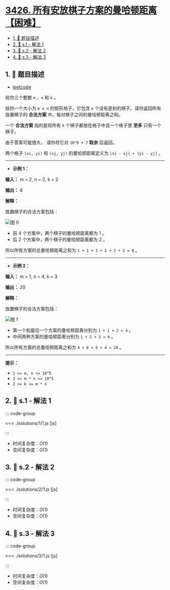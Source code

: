 # [3426. 所有安放棋子方案的曼哈顿距离【困难】](https://github.com/tnotesjs/TNotes.leetcode/tree/main/notes/3426.%20%E6%89%80%E6%9C%89%E5%AE%89%E6%94%BE%E6%A3%8B%E5%AD%90%E6%96%B9%E6%A1%88%E7%9A%84%E6%9B%BC%E5%93%88%E9%A1%BF%E8%B7%9D%E7%A6%BB%E3%80%90%E5%9B%B0%E9%9A%BE%E3%80%91)

<!-- region:toc -->

- [1. 📝 题目描述](#1--题目描述)
- [2. 🎯 s.1 - 解法 1](#2--s1---解法-1)
- [3. 🎯 s.2 - 解法 2](#3--s2---解法-2)
- [4. 🎯 s.3 - 解法 3](#4--s3---解法-3)

<!-- endregion:toc -->

## 1. 📝 题目描述

- [leetcode](https://leetcode.cn/problems/manhattan-distances-of-all-arrangements-of-pieces/)

给你三个整数 `m` ，`n` 和 `k` 。

给你一个大小为 `m x n` 的矩形格子，它包含 `k` 个没有差别的棋子。请你返回所有放置棋子的 **合法方案** 中，每对棋子之间的曼哈顿距离之和。

一个 **合法方案** 指的是将所有 `k` 个棋子都放在格子中且一个格子里 **至多** 只有一个棋子。

由于答案可能很大， 请你将它对 `10^9 + 7` **取余** 后返回。

两个格子 `(xi, yi)` 和 `(xj, yj)` 的曼哈顿距离定义为 `|xi - xj| + |yi - yj|` 。

---

- **示例 1：**

**输入：** m = 2, n = 2, k = 2

**输出：** 8

**解释：**

放置棋子的合法方案包括：

![图 0](https://cdn.jsdelivr.net/gh/tnotesjs/imgs@main/2025-09-29-22-02-38.png)

- 前 4 个方案中，两个棋子的曼哈顿距离都为 1 。
- 后 2 个方案中，两个棋子的曼哈顿距离都为 2 。

所以所有方案的总曼哈顿距离之和为 `1 + 1 + 1 + 1 + 2 + 2 = 8` 。

---

- **示例 2：**

**输入：** m = 1, n = 4, k = 3

**输出：** 20

**解释：**

放置棋子的合法方案包括：

![图 1](https://cdn.jsdelivr.net/gh/tnotesjs/imgs@main/2025-09-29-22-02-46.png)

- 第一个和最后一个方案的曼哈顿距离分别为 `1 + 1 + 2 = 4` 。
- 中间两种方案的曼哈顿距离分别为 `1 + 2 + 3 = 6` 。

所以所有方案的总曼哈顿距离之和为 `4 + 6 + 6 + 4 = 20` 。

---

**提示：**

- `1 <= m, n <= 10^5`
- `2 <= m * n <= 10^5`
- `2 <= k <= m * n`

## 2. 🎯 s.1 - 解法 1

::: code-group

<<< ./solutions/1/1.js [js]

:::

- 时间复杂度：$O(1)$
- 空间复杂度：$O(1)$

## 3. 🎯 s.2 - 解法 2

::: code-group

<<< ./solutions/2/1.js [js]

:::

- 时间复杂度：$O(1)$
- 空间复杂度：$O(1)$

## 4. 🎯 s.3 - 解法 3

::: code-group

<<< ./solutions/3/1.js [js]

:::

- 时间复杂度：$O(1)$
- 空间复杂度：$O(1)$
